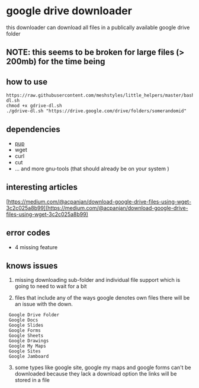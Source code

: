 # google drive downloader

this downloader can download all files in a publically available google drive folder

## NOTE: this seems to be broken for large files (> 200mb) for the time being

## how to use

```
https://raw.githubusercontent.com/meshstyles/little_helpers/master/bash/google_drive/gdrive-dl.sh
chmod +x gdrive-dl.sh
./gdrive-dl.sh "https://drive.google.com/drive/folders/somerandomid"
```

## dependencies

-   [pup](https://github.com/ericchiang/pup)
-   wget
-   curl
-   cut
-   ... and more gnu-tools (that should already be on your system )

## interesting articles

[https://medium.com/@acpanjan/download-google-drive-files-using-wget-3c2c025a8b99](https://medium.com/@acpanjan/download-google-drive-files-using-wget-3c2c025a8b99)

## error codes

-   4 missing feature

## knows issues

1. missing downloading sub-folder and individual file support which is going to need to wait for a bit

2. files that include any of the ways google denotes own files there will be an issue with the down.

```
 Google Drive Folder
 Google Docs
 Google Slides
 Google Forms
 Google Sheets
 Google Drawings
 Google My Maps
 Google Sites
 Google Jamboard
```

3. some types like google site, google my maps and google forms can't be downloaded because they lack a download option the links will be stored in a file
